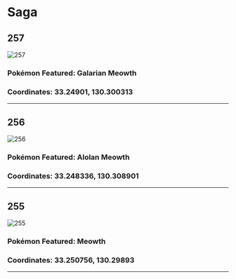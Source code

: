 # Saga
## 257
![257](https://local.pokemon.jp/img/p/manhole/64eddebc32fe29d163ab826aea4181c1_l.png "257")
### Pokémon Featured: Galarian Meowth
### Coordinates: 33.24901, 130.300313
---
## 256
![256](https://local.pokemon.jp/img/p/manhole/aa70252404971db18df4f2bc527a951c_l.png "256")
### Pokémon Featured: Alolan Meowth
### Coordinates: 33.248336, 130.308901
---
## 255
![255](https://local.pokemon.jp/img/p/manhole/f7760dab549440c477f8b489e1add1ed_l.png "255")
### Pokémon Featured: Meowth
### Coordinates: 33.250756, 130.29893
---
